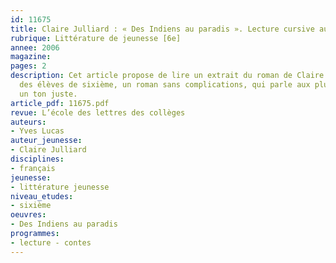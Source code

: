 ```yaml
---
id: 11675
title: Claire Julliard : « Des Indiens au paradis ». Lecture cursive autour des contes
rubrique: Littérature de jeunesse [6e]
annee: 2006
magazine: 
pages: 2
description: Cet article propose de lire un extrait du roman de Claire Julliard à
  des élèves de sixième, un roman sans complications, qui parle aux plus jeunes avec
  un ton juste.
article_pdf: 11675.pdf
revue: L’école des lettres des collèges
auteurs:
- Yves Lucas
auteur_jeunesse:
- Claire Julliard
disciplines:
- français
jeunesse:
- littérature jeunesse
niveau_etudes:
- sixième
oeuvres:
- Des Indiens au paradis
programmes:
- lecture - contes
---
```

